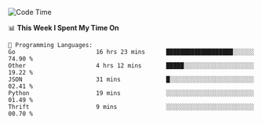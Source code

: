 <!--START_SECTION:waka-->
![Code Time](http://img.shields.io/badge/Code%20Time-743%20hrs%2058%20mins-blue)

📊 **This Week I Spent My Time On** 

```text
💬 Programming Languages: 
Go                       16 hrs 23 mins      ███████████████████░░░░░░   74.90 % 
Other                    4 hrs 12 mins       █████░░░░░░░░░░░░░░░░░░░░   19.22 % 
JSON                     31 mins             █░░░░░░░░░░░░░░░░░░░░░░░░   02.41 % 
Python                   19 mins             ░░░░░░░░░░░░░░░░░░░░░░░░░   01.49 % 
Thrift                   9 mins              ░░░░░░░░░░░░░░░░░░░░░░░░░   00.70 % 
```


<!--END_SECTION:waka-->